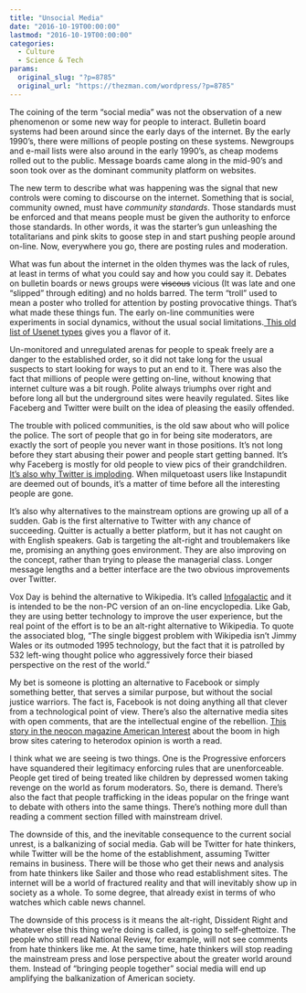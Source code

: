 ```yaml
---
title: "Unsocial Media"
date: "2016-10-19T00:00:00"
lastmod: "2016-10-19T00:00:00"
categories:
  - Culture
  - Science & Tech
params:
  original_slug: "?p=8785"
  original_url: "https://thezman.com/wordpress/?p=8785"
---
```


The coining of the term “social media” was not the observation of a new
phenomenon or some new way for people to interact. Bulletin board
systems had been around since the early days of the internet. By the
early 1990’s, there were millions of people posting on these systems.
Newgroups and e-mail lists were also around in the early 1990’s, as
cheap modems rolled out to the public. Message boards came along in the
mid-90’s and soon took over as the dominant community platform on
websites.

The new term to describe what was happening was the signal that new
controls were coming to discourse on the internet. Something that is
social, community owned, must have *community standards*. Those
standards must be enforced and that means people must be given the
authority to enforce those standards. In other words, it was the
starter’s gun unleashing the totalitarians and pink skits to goose step
in and start pushing people around on-line. Now, everywhere you go,
there are posting rules and moderation.

What was fun about the internet in the olden thymes was the lack
of rules, at least in terms of what you could say and how you could
say it. Debates on bulletin boards or news groups were <s>viscous</s>
vicious (It was late and one “slipped” through editing) and no holds
barred. The term “troll” used to mean a poster who trolled for attention
by posting provocative things. That’s what made these things fun. The
early on-line communities were experiments in social dynamics, without
the usual social
limitations.<a href="http://messybeast.com/dragonqueen/newsgroup-users.htm"
target="_blank"> This old list of Usenet types</a> gives you a flavor of
it.

Un-monitored and unregulated arenas for people to speak freely are a
danger to the established order, so it did not take long for the usual
suspects to start looking for ways to put an end to it. There was also
the fact that millions of people were getting on-line, without knowing
that internet culture was a bit rough. Polite always triumphs over right
and before long all but the underground sites were heavily regulated.
Sites like Faceberg and Twitter were built on the idea of pleasing the
easily offended.

The trouble with policed communities, is the old saw about who will
police the police. The sort of people that go in for being site
moderators, are exactly the sort of people you never want in those
positions. It’s not long before they start abusing their power and
people start getting banned. It’s why Faceberg is mostly for old people
to view pics of their grandchildren. <a
href="http://www.inc.com/john-brandon/why-youll-be-deleting-your-twitter-account-in-the-next-six-months.html"
target="_blank">It’s also why Twitter is imploding</a>. When milquetoast
users like Instapundit are deemed out of bounds, it’s a matter of time
before all the interesting people are gone.

It’s also why alternatives to the mainstream options are growing up all
of a sudden. Gab is the first alternative to Twitter with any chance of
succeeding. Quitter is actually a better platform, but it has not caught
on with English speakers. Gab is targeting the alt-right and
troublemakers like me, promising an anything goes environment. They are
also improving on the concept, rather than trying to please the
managerial class. Longer message lengths and a better interface are the
two obvious improvements over Twitter.

Vox Day is behind the alternative to Wikipedia. It’s called
<a href="https://infogalactic.com/" target="_blank">Infogalactic</a> and
it is intended to be the non-PC version of an on-line encyclopedia. Like
Gab, they are using better technology to improve the user experience,
but the real point of the effort is to be an alt-right alternative to
Wikipedia. To quote the associated blog, “The single biggest problem
with Wikipedia isn’t Jimmy Wales or its outmoded 1995 technology, but
the fact that it is patrolled by 532 left-wing thought police who
aggressively force their biased perspective on the rest of the world.”

My bet is someone is plotting an alternative to Facebook or simply
something better, that serves a similar purpose, but without the social
justice warriors. The fact is, Facebook is not doing anything all that
clever from a technological point of view. There’s also the alternative
media sites with open comments, that are the intellectual engine of the
rebellion. <a
href="http://www.the-american-interest.com/2016/10/06/how-the-golden-state-became-the-intellectual-capital-of-trumps-gop/"
target="_blank">This story in the neocon magazine American Interest</a>
about the boom in high brow sites catering to heterodox opinion is worth
a read.

I think what we are seeing is two things. One is the Progressive
enforcers have squandered their legitimacy enforcing rules that are
unenforceable. People get tired of being treated like children by
depressed women taking revenge on the world as forum moderators. So,
there is demand. There’s also the fact that people trafficking in the
ideas popular on the fringe want to debate with others into the same
things. There’s nothing more dull than reading a comment section filled
with mainstream drivel.

The downside of this, and the inevitable consequence to the current
social unrest, is a balkanizing of social media. Gab will be Twitter for
hate thinkers, while Twitter will be the home of the establishment,
assuming Twitter remains in business. There will be those who get their
news and analysis from hate thinkers like Sailer and those who read
establishment sites. The internet will be a world of fractured reality
and that will inevitably show up in society as a whole. To some degree,
that already exist in terms of who watches which cable news channel.

The downside of this process is it means the alt-right, Dissident Right
and whatever else this thing we’re doing is called, is going to
self-ghettoize. The people who still read National Review, for example,
will not see comments from hate thinkers like me. At the same time, hate
thinkers will stop reading the mainstream press and lose perspective
about the greater world around them. Instead of “bringing people
together” social media will end up amplifying the balkanization of
American society.
